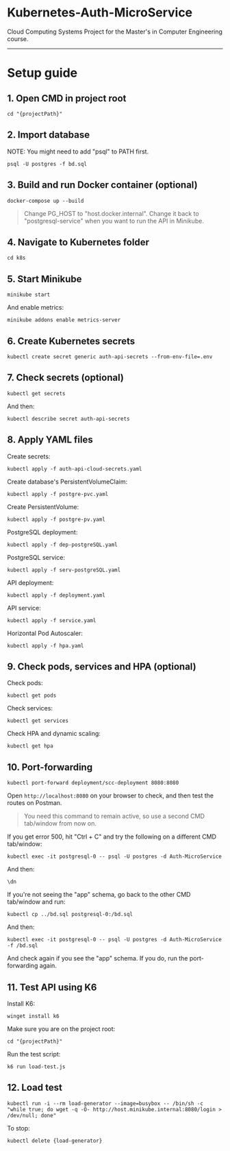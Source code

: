 # Kubernetes-Auth-MicroService
Cloud Computing Systems Project for the Master's in Computer Engineering course.

---

# Setup guide
## 1. Open CMD in project root
```
cd "{projectPath}"
```

## 2. Import database
NOTE: You might need to add "psql" to PATH first.
```
psql -U postgres -f bd.sql
```

## 3. Build and run Docker container (optional)

```
docker-compose up --build
```
>Change PG_HOST to "host.docker.internal". Change it back to "postgresql-service" when you want to run the API in Minikube.

## 4. Navigate to Kubernetes folder
```
cd k8s
```

## 5. Start Minikube
```
minikube start
```
And enable metrics:
```
minikube addons enable metrics-server
```

## 6. Create Kubernetes secrets
```
kubectl create secret generic auth-api-secrets --from-env-file=.env
```

## 7. Check secrets (optional)
```
kubectl get secrets
```
And then:
```
kubectl describe secret auth-api-secrets
```

## 8. Apply YAML files
Create secrets:
```
kubectl apply -f auth-api-cloud-secrets.yaml
```

Create database's PersistentVolumeClaim:
```
kubectl apply -f postgre-pvc.yaml
```

Create PersistentVolume:
```
kubectl apply -f postgre-pv.yaml
```

PostgreSQL deployment:
```
kubectl apply -f dep-postgreSQL.yaml
```

PostgreSQL service:
```
kubectl apply -f serv-postgreSQL.yaml
```

API deployment:
```
kubectl apply -f deployment.yaml
```

API service:
```
kubectl apply -f service.yaml
```

Horizontal Pod Autoscaler:
```
kubectl apply -f hpa.yaml
```

## 9. Check pods, services and HPA (optional)
Check pods:
```
kubectl get pods
```

Check services:
```
kubectl get services
```

Check HPA and dynamic scaling:
```
kubectl get hpa
```

## 10. Port-forwarding
```
kubectl port-forward deployment/scc-deployment 8080:8080
```
Open ```http://localhost:8080``` on your browser to check, and then test the routes on Postman.

>You need this command to remain active, so use a second CMD tab/window from now on.

If you get error 500, hit "Ctrl + C" and try the following on a different CMD tab/window:
```
kubectl exec -it postgresql-0 -- psql -U postgres -d Auth-MicroService
```
And then:
```
\dn
```
If you're not seeing the "app" schema, go back to the other CMD tab/window and run:
```
kubectl cp ../bd.sql postgresql-0:/bd.sql
```
And then:
```
kubectl exec -it postgresql-0 -- psql -U postgres -d Auth-MicroService -f /bd.sql
```
And check again if you see the "app" schema. If you do, run the port-forwarding again.


## 11. Test API using K6
Install K6:
```
winget install k6
```
Make sure you are on the project root:
```
cd "{projectPath}"
```
Run the test script:
```
k6 run load-test.js
```

## 12. Load test
```
kubectl run -i --rm load-generator --image=busybox -- /bin/sh -c "while true; do wget -q -O- http://host.minikube.internal:8080/login > /dev/null; done"
```
To stop:
```
kubectl delete {load-generator}
```